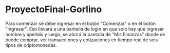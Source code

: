# ProyectoFinal-Gorlino
Para comenzar se debe ingresar en el botón "Comenzar" o en el botón "Ingresar". Eso llevará a una pantalla de login en que solo hay que ingresar nombre y apellido y 
luego, se abrirá la pantalla de "Mis Finanzas" donde se puede comprar, ver transacciones y cotizaciones en tiempo real de seis tipos de criptomonedas.

